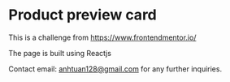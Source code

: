 # Product preview card

This is a challenge from https://www.frontendmentor.io/  

The page is built using Reactjs

Contact email: anhtuan128@gmail.com for any further inquiries.

